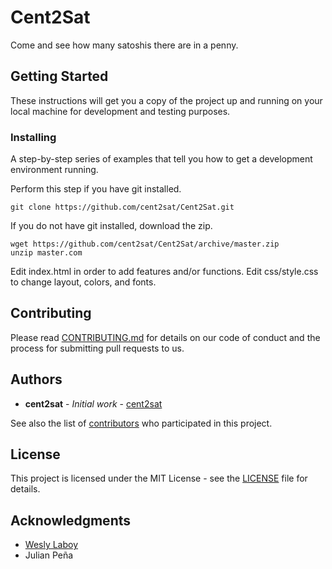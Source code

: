 # Cent2Sat

Come and see how many satoshis there are in a penny.

## Getting Started

These instructions will get you a copy of the project up and running on your local machine for development and testing purposes.

### Installing

A step-by-step series of examples that tell you how to get a development environment running.

Perform this step if you have git installed.

```
git clone https://github.com/cent2sat/Cent2Sat.git
```

If you do not have git installed, download the zip.

```
wget https://github.com/cent2sat/Cent2Sat/archive/master.zip
unzip master.com
```

Edit index.html in order to add features and/or functions. Edit css/style.css to change layout, colors, and fonts.

## Contributing

Please read [CONTRIBUTING.md](https://github.com/cent2sat/Cent2Sat/blob/master/CONTRIBUTING.md) for details on our code of conduct and the process for submitting pull requests to us.

## Authors

* **cent2sat** - *Initial work* - [cent2sat](https://github.com/cent2sat)

See also the list of [contributors](https://github.com/jacko538/Cent2Sat/contributors) who participated in this project.

## License

This project is licensed under the MIT License - see the [LICENSE](LICENSE) file for details.

## Acknowledgments

* [Wesly Laboy](https://github.com/weslylaboy)
* Julian Peña
